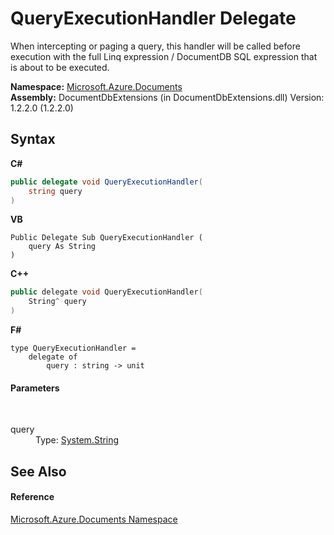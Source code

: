 # QueryExecutionHandler Delegate
 

When intercepting or paging a query, this handler will be called before execution with the full Linq expression / DocumentDB SQL expression that is about to be executed.

**Namespace:**&nbsp;<a href="856b2e23-9c8b-2618-f913-67d85d500616">Microsoft.Azure.Documents</a><br />**Assembly:**&nbsp;DocumentDbExtensions (in DocumentDbExtensions.dll) Version: 1.2.2.0 (1.2.2.0)

## Syntax

**C#**<br />
``` C#
public delegate void QueryExecutionHandler(
	string query
)
```

**VB**<br />
``` VB
Public Delegate Sub QueryExecutionHandler ( 
	query As String
)
```

**C++**<br />
``` C++
public delegate void QueryExecutionHandler(
	String^ query
)
```

**F#**<br />
``` F#
type QueryExecutionHandler = 
    delegate of 
        query : string -> unit
```


#### Parameters
&nbsp;<dl><dt>query</dt><dd>Type: <a href="http://msdn2.microsoft.com/en-us/library/s1wwdcbf" target="_blank">System.String</a><br /></dd></dl>

## See Also


#### Reference
<a href="856b2e23-9c8b-2618-f913-67d85d500616">Microsoft.Azure.Documents Namespace</a><br />